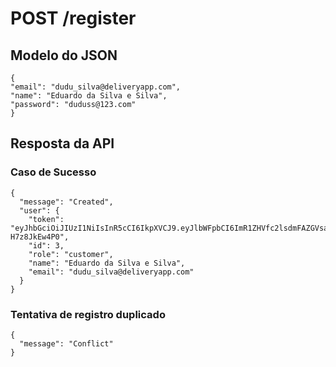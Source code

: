 # POST /register

## Modelo do JSON

    {
    "email": "dudu_silva@deliveryapp.com",
    "name": "Eduardo da Silva e Silva",
    "password": "duduss@123.com"
    }


## Resposta da API

  ### Caso de Sucesso

    {
      "message": "Created",
      "user": {
        "token": "eyJhbGciOiJIUzI1NiIsInR5cCI6IkpXVCJ9.eyJlbWFpbCI6ImR1ZHVfc2lsdmFAZGVsaXZlcnlhcHAuY29tIiwibmFtZSI6IkVkdWFyZG8gZGEgU2lsdmEgZSBTaWx2YSIsImlhdCI6MTY2NDI5OTg2Mn0.x9jLfFSKbf7aS7gJ1eefIwYFcD9oVLI-H7z8JkEw4P0",
        "id": 3,
        "role": "customer",
        "name": "Eduardo da Silva e Silva",
        "email": "dudu_silva@deliveryapp.com"
      }
    }

  ### Tentativa de registro duplicado

    {
      "message": "Conflict"
    }